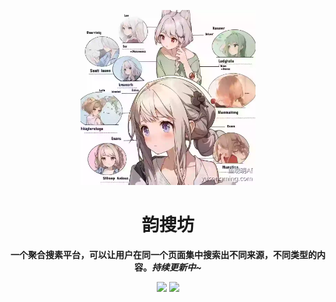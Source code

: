 <p align="center">
    <a href="" target="_blank">
      <img src="./docs/imgs/icon.jpg" width="280" />
    </a>
</p>
<h1 align="center">韵搜坊</h1>
<p align="center"><strong>一个聚合搜素平台，可以让用户在同一个页面集中搜索出不同来源，不同类型的内容。<em>持续更新中~</em></strong></p>
<div align="center">
    <a href="https://github.com/IMZHEYA/zhesou-frontend"><img src="https://img.shields.io/badge/github-项目地址-yellow.svg?style=plasticr"></a>
    <a href="https://github.com/IMZHEYA/zhesou-backend"><img src="https://img.shields.io/badge/后端-项目地址-blueviolet.svg?style=plasticr"></a>
</div>
